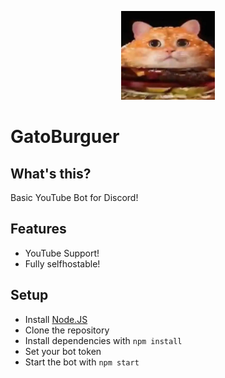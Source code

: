<p align="center"><img src="./logo.jpg" alt="Logo" width="150"></p>

# GatoBurguer

## What's this?
Basic YouTube Bot for Discord!

## Features
- YouTube Support!
- Fully selfhostable!

## Setup
- Install [Node.JS](https://nodejs.org/en/download)
- Clone the repository
- Install dependencies with ``npm install``
- Set your bot token
- Start the bot with ``npm start``
